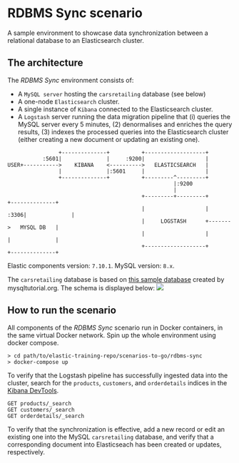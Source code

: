 # RDBMS Sync scenario

A sample environment to showcase data synchronization between a relational database to an Elasticsearch cluster.

## The architecture
The *RDBMS Sync* environment consists of:
- A `MySQL server` hosting the `carsretailing` database (see below)
- A one-node `Elasticsearch` cluster.
- A single instance of `Kibana` connected to the Elasticsearch cluster.
- A `Logstash` server running the data migration pipeline that (i) queries the MySQL server every 5 minutes, (2) denormalises and enriches the query results, (3) indexes the processed queries into the Elasticsearch cluster (either creating a new document or updating an existing one).

```
                +--------------+          +-------------------+
           :5601|              |     :9200|                   |
USER+----------->    KIBANA    <---------->   ELASTICSEARCH   |
                |              |:5601     |                   |
                +--------------+          +---------^---------+
                                                    |:9200
                                                    |
                                          +---------+---------+       +--------------+
                                          |                   |  :3306|              |
                                          |     LOGSTASH      +------->   MYSQL DB   |
                                          |                   |       |              |
                                          +-------------------+       +--------------+
```

Elastic components version: `7.10.1`. MySQL version: `8.x`.

The `carsretailing` database is based on [this sample database](https://www.mysqltutorial.org/mysql-sample-database.aspx) created by mysqltutorial.org. The schema is displayed below:
![](https://sp.mysqltutorial.org/wp-content/uploads/2009/12/MySQL-Sample-Database-Schema.png)

## How to run the scenario
All components of the *RDBMS Sync* scenario run in Docker containers, in the same virtual Docker network. Spin up the whole environment using docker compose.

```
> cd path/to/elastic-training-repo/scenarios-to-go/rdbms-sync
> docker-compose up
```

To verify that the Logstash pipeline has successfully ingested data into the cluster, search for the `products`, `customers`, and `orderdetails` indices in the [Kibana DevTools](http://localhost:5601/app/dev_tools#/console).

```
GET products/_search
GET customers/_search
GET orderdetails/_search
```

To verify that the synchronization is effective, add a new record or edit an existing one into the MySQL `carsretailing` database, and verify that a corresponding document into Elasticseach has been created or updates, respectively.